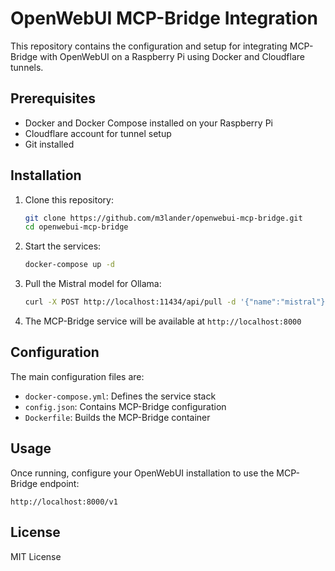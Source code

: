 # OpenWebUI MCP-Bridge Integration

This repository contains the configuration and setup for integrating MCP-Bridge with OpenWebUI on a Raspberry Pi using Docker and Cloudflare tunnels.

## Prerequisites

- Docker and Docker Compose installed on your Raspberry Pi
- Cloudflare account for tunnel setup
- Git installed

## Installation

1. Clone this repository:
   ```bash
   git clone https://github.com/m3lander/openwebui-mcp-bridge.git
   cd openwebui-mcp-bridge
   ```

2. Start the services:
   ```bash
   docker-compose up -d
   ```

3. Pull the Mistral model for Ollama:
   ```bash
   curl -X POST http://localhost:11434/api/pull -d '{"name":"mistral"}'
   ```

4. The MCP-Bridge service will be available at `http://localhost:8000`

## Configuration

The main configuration files are:

- `docker-compose.yml`: Defines the service stack
- `config.json`: Contains MCP-Bridge configuration
- `Dockerfile`: Builds the MCP-Bridge container

## Usage

Once running, configure your OpenWebUI installation to use the MCP-Bridge endpoint:

```
http://localhost:8000/v1
```

## License

MIT License
